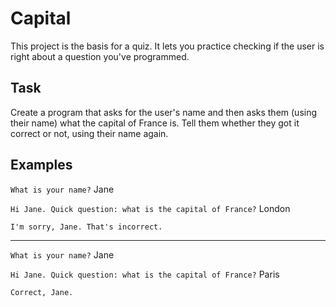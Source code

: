 # Capital

This project is the basis for a quiz. It lets you practice checking if the user is right about a question you've programmed.

## Task

Create a program that asks for the user's name and then asks them (using their name) what the capital of France is. Tell them whether they got it correct or not, using their name again.

## Examples

`What is your name?` Jane

`Hi Jane. Quick question: what is the capital of France?` London

`I'm sorry, Jane. That's incorrect.`

---

`What is your name?` Jane

`Hi Jane. Quick question: what is the capital of France?` Paris

`Correct, Jane.`